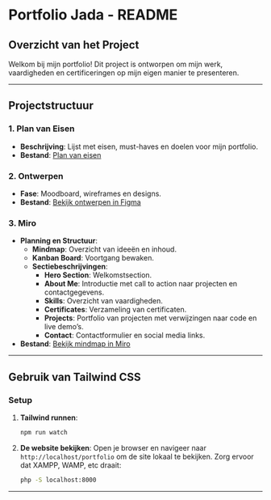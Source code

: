# Portfolio Jada - README

## Overzicht van het Project
Welkom bij mijn portfolio! Dit project is ontworpen om mijn werk, vaardigheden en certificeringen op mijn eigen manier te presenteren.

---

## **Projectstructuur**

### **1. Plan van Eisen**
- **Beschrijving**: Lijst met eisen, must-haves en doelen voor mijn portfolio.
- **Bestand**: [Plan van eisen](https://1drv.ms/w/c/41ea41b4258b501c/EY5btpnxO7RNg1QgdtsdF7cBJ0L7pQeY7NRSLqULD9A8nA?e=AX9dNH)

### **2. Ontwerpen**
- **Fase**: Moodboard, wireframes en designs.
- **Bestand**: [Bekijk ontwerpen in Figma](https://www.figma.com/design/3OT6OC6wWyfvqyzmgLkebL/Wireframe%2Fstyleguide-portfolio?node-id=1-3&t=b2wgcvobsEy8O19B-1)

### **3. Miro**
- **Planning en Structuur**:
  - **Mindmap**: Overzicht van ideeën en inhoud.
  - **Kanban Board**: Voortgang bewaken.
  - **Sectiebeschrijvingen**:
    - **Hero Section**: Welkomstsection.
    - **About Me**: Introductie met call to action naar projecten en contactgegevens.
    - **Skills**: Overzicht van vaardigheden.
    - **Certificates**: Verzameling van certificaten.
    - **Projects**: Portfolio van projecten met verwijzingen naar code en live demo’s.
    - **Contact**: Contactformulier en social media links.
- **Bestand**: [Bekijk mindmap in Miro](https://miro.com/app/board/uXjVLaoHpVg=/?share_link_id=348842368145)

---

## **Gebruik van Tailwind CSS**

### Setup

1. **Tailwind runnen**:
   ```bash
   npm run watch
   ```

2. **De website bekijken**:
  Open je browser en navigeer naar `http://localhost/portfolio` om de site lokaal te bekijken. Zorg ervoor dat XAMPP, WAMP, etc draait:
   ```bash
   php -S localhost:8000
   ```

---